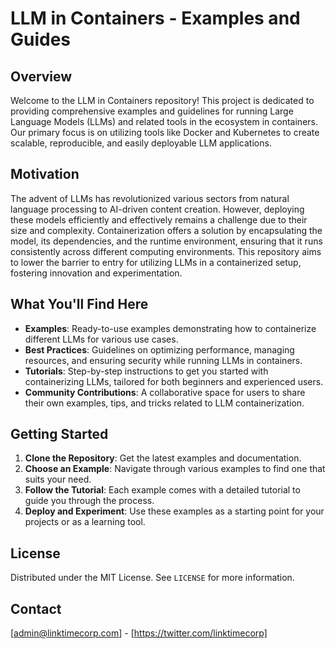 # LLM in Containers - Examples and Guides

## Overview

Welcome to the LLM in Containers repository! This project is dedicated to providing comprehensive examples and guidelines for running Large Language Models (LLMs) and related tools in the ecosystem in containers. Our primary focus is on utilizing tools like Docker and Kubernetes to create scalable, reproducible, and easily deployable LLM applications.

## Motivation

The advent of LLMs has revolutionized various sectors from natural language processing to AI-driven content creation. However, deploying these models efficiently and effectively remains a challenge due to their size and complexity. Containerization offers a solution by encapsulating the model, its dependencies, and the runtime environment, ensuring that it runs consistently across different computing environments. This repository aims to lower the barrier to entry for utilizing LLMs in a containerized setup, fostering innovation and experimentation.

## What You'll Find Here

- **Examples**: Ready-to-use examples demonstrating how to containerize different LLMs for various use cases.
- **Best Practices**: Guidelines on optimizing performance, managing resources, and ensuring security while running LLMs in containers.
- **Tutorials**: Step-by-step instructions to get you started with containerizing LLMs, tailored for both beginners and experienced users.
- **Community Contributions**: A collaborative space for users to share their own examples, tips, and tricks related to LLM containerization.

## Getting Started

1. **Clone the Repository**: Get the latest examples and documentation.
2. **Choose an Example**: Navigate through various examples to find one that suits your need.
3. **Follow the Tutorial**: Each example comes with a detailed tutorial to guide you through the process.
4. **Deploy and Experiment**: Use these examples as a starting point for your projects or as a learning tool.

## License

Distributed under the MIT License. See `LICENSE` for more information.

## Contact

[admin@linktimecorp.com] - [https://twitter.com/linktimecorp]
